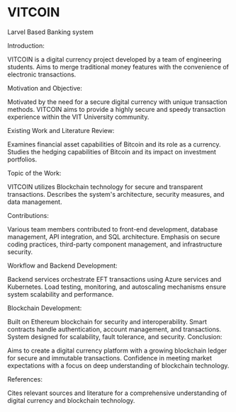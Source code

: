 # VITCOIN

Larvel Based Banking system

Introduction:

VITCOIN is a digital currency project developed by a team of engineering students.
Aims to merge traditional money features with the convenience of electronic transactions.

Motivation and Objective:

Motivated by the need for a secure digital currency with unique transaction methods.
VITCOIN aims to provide a highly secure and speedy transaction experience within the VIT University community.

Existing Work and Literature Review:

Examines financial asset capabilities of Bitcoin and its role as a currency.
Studies the hedging capabilities of Bitcoin and its impact on investment portfolios.

Topic of the Work:

VITCOIN utilizes Blockchain technology for secure and transparent transactions.
Describes the system's architecture, security measures, and data management.

Contributions:

Various team members contributed to front-end development, database management, API integration, and SQL architecture.
Emphasis on secure coding practices, third-party component management, and infrastructure security.

Workflow and Backend Development:

Backend services orchestrate EFT transactions using Azure services and Kubernetes.
Load testing, monitoring, and autoscaling mechanisms ensure system scalability and performance.

Blockchain Development:

Built on Ethereum blockchain for security and interoperability.
Smart contracts handle authentication, account management, and transactions.
System designed for scalability, fault tolerance, and security.
Conclusion:

Aims to create a digital currency platform with a growing blockchain ledger for secure and immutable transactions.
Confidence in meeting market expectations with a focus on deep understanding of blockchain technology.

References:

Cites relevant sources and literature for a comprehensive understanding of digital currency and blockchain technology.
